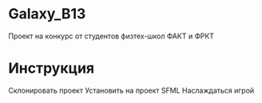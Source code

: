 # Galaxy_B13
Проект на конкурс от студентов физтех-школ ФАКТ и ФРКТ

# Инструкция
Склонировать проект
Установить на проект SFML
Наслаждаться игрой
